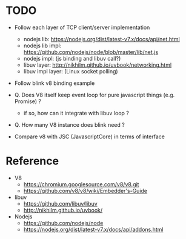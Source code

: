 <!--
{
  "title": "V8, libuv, and NodeJS",
  "date": "2017-03-22T14:15:27+09:00",
  "category": "",
  "tags": ["source", "linux", "javascript"],
  "draft": true
}
-->


# TODO

- Follow each layer of TCP client/server implementation
  - nodejs lib: https://nodejs.org/dist/latest-v7.x/docs/api/net.html
  - nodejs lib impl: https://github.com/nodejs/node/blob/master/lib/net.js
  - nodejs impl: (js binding and libuv call?)
  - libuv layer: http://nikhilm.github.io/uvbook/networking.html
  - libuv impl layer: (Linux socket polling)
 
- Follow blink v8 binding example

- Q. Does V8 itself keep event loop for pure javascript things (e.g. Promise) ?
  - if so, how can it integrate with libuv loop ?

- Q. How many V8 instance does blink need ?

- Compare v8 with JSC (JavascriptCore) in terms of interface


# Reference

- V8
  - https://chromium.googlesource.com/v8/v8.git
  - https://github.com/v8/v8/wiki/Embedder's-Guide
- libuv
  - https://github.com/libuv/libuv
  - http://nikhilm.github.io/uvbook/
- Nodejs
  - https://github.com/nodejs/node
  - https://nodejs.org/dist/latest-v7.x/docs/api/addons.html
